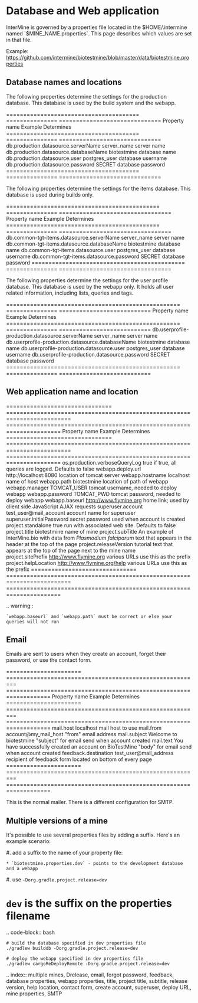 Database and Web application
========================================================

InterMine is governed by a properties file located in the $HOME/.intermine named `$MINE_NAME.properties`.  This page describes which values are set in that file.

Example: https://github.com/intermine/biotestmine/blob/master/data/biotestmine.properties

Database names and locations
------------------------------

The following properties determine the settings for the production database.  This database is used by the build system and the webapp.

=======================================  ===============  ==============================
Property name                            Example          Determines  
=======================================  ===============  ==============================
db.production.datasource.serverName      server_name      server name 
db.production.datasource.databaseName    biotestmine      database name 
db.production.datasource.user            postgres_user    database username 
db.production.datasource.password        SECRET           database password 
=======================================  ===============  ==============================

The following properties determine the settings for the items database.  This database is used during builds only.

=============================================  ===============  =================================
Property name                                  Example          Determines  
=============================================  ===============  =================================
db.common-tgt-items.datasource.serverName      server_name      server name 
db.common-tgt-items.datasource.databaseName    biotestmine      database name 
db.common-tgt-items.datasource.user            postgres_user    database username 
db.common-tgt-items.datasource.password        SECRET           database password 
=============================================  ===============  =================================

The following properties determine the settings for the user profile database.  This database is used by the webapp only.  It holds all user related information, including lists, queries and tags.

===================================================  ===============  ===========================
Property name                                        Example          Determines  
===================================================  ===============  ===========================
db.userprofile-production.datasource.serverName      server_name      server name 
db.userprofile-production.datasource.databaseName    biotestmine      database name 
db.userprofile-production.datasource.user            postgres_user    database username 
db.userprofile-production.datasource.password        SECRET           database password 
===================================================  ===============  ===========================


Web application name and location
----------------------------------

===============================  =========================================================================  ======================================================================
Property name                    Example                                                                    Determines  
===============================  =========================================================================  ======================================================================
os.production.verboseQueryLog    true                                                                       if true, all queries are logged.  Defaults to false 
webapp.deploy.url                http://localhost:8080                                                      location of 
tomcat server 
webapp.hostname                  localhost                                                                  name of host
webapp.path                      biotestmine                                                                location of path of webapp 
webapp.manager                   TOMCAT_USER                                                                tomcat username, needed to deploy webapp 
webapp.password                  TOMCAT_PWD                                                                 tomcat password, needed to deploy webapp 
webapp.baseurl                   http://www.flymine.org                                                     home link; used by client side JavaScript AJAX requests 
superuser.account                test_user@mail_account                                                     account name for superuser 
superuser.initialPassword        secret                                                                     password used when account is created 
project.standalone               true                                                                       run with associated web site.  Defaults to false 
project.title                    biotestmine                                                                name of mine 
project.subTitle                 An example of InterMine.bio with data from <i>Plasmodium falciparum</i>    text that appears in the header at the top of the page 
project.releaseVersion           tutorial                                                                   text that appears at the top of the page next to the mine name  
project.sitePrefix               http://www.flymine.org                                                     various URLs use this as the prefix 
project.helpLocation             http://www.flymine.org/help                                                various URLs use this as the prefix 
===============================  =========================================================================  ======================================================================

.. warning::

	`webapp.baseurl` and `webapp.path` must be correct or else your queries will not run

Email
------

Emails are sent to users when they create an account, forget their password, or use the contact form.

======================  =========================================================  ===================================================================
Property name           Example                                                    Determines  
======================  =========================================================  ===================================================================
mail.host               localhost                                                  mail host to use 
mail.from               account@my_mail_host                                       "from" email address 
mail.subject            Welcome to biotestmine                                     "subject" for email send when account created 
mail.text               You have successfully created an account on BioTestMine    "body" for email send when account created 
feedback.destination    test_user@mail_address                                     recipient of feedback form located on bottom of every page 
======================  =========================================================  ===================================================================

This is the normal mailer. There is a different configuration for SMTP.

Multiple versions of a mine
----------------------------

It's possible to use several properties files by adding a suffix.  Here's an example scenario:

#. add a suffix to the name of your property file:

    * `biotestmine.properties.dev` - points to the development database and a webapp

#. use `-Dorg.gradle.project.release=dev` 
  
# `dev` is the suffix on the properties filename

.. code-block:: bash

    # build the database specified in dev properties file
	./gradlew builddb -Dorg.gradle.project.release=dev

    # deploy the webapp specified in dev properties file
	./gradlew cargoReDeployRemote -Dorg.gradle.project.release=dev

.. index:: multiple mines, Drelease, email, forgot password, feedback, database properties, webapp properties, title, project title, subtitle, release version, help location, contact form, create account, superuser, deploy URL, mine properties, SMTP
